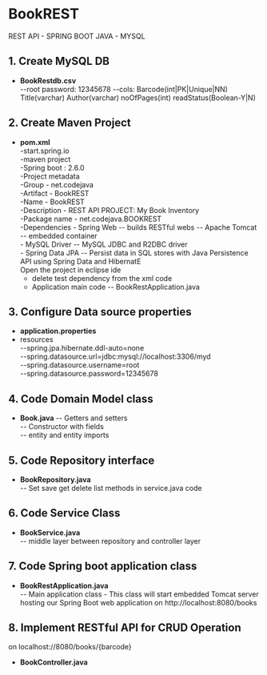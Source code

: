# BookREST
REST API - SPRING BOOT JAVA - MYSQL
## 1. Create MySQL DB
- **BookRestdb.csv**  
--root password: 12345678
--cols: Barcode(int|PK|Unique|NN) 
		Title(varchar)
		Author(varchar)
		noOfPages(int)
		readStatus(Boolean-Y|N)
## 2. Create Maven Project
- **pom.xml**  
-start.spring.io  
-maven project  
-Spring boot : 2.6.0  
-Project metadata  
	-Group - net.codejava  
	-Artifact - BookREST  
	-Name - BookREST  
	-Description - REST API PROJECT: My Book Inventory  
	-Package name - net.codejava.BOOKREST  
	-Dependencies - Spring Web -- builds RESTful webs -- Apache Tomcat -- embedded container  
				  - MySQL Driver -- MySQL JDBC and R2DBC driver  
				  - Spring Data JPA -- Persist data in SQL stores with Java Persistence API using Spring Data and HibernatE  
Open the project in eclipse ide
	- delete test dependency from the xml code
	- Application main code -- BookRestApplication.java
## 3. Configure Data source properties
- **application.properties**  
- resources   
--spring.jpa.hibernate.ddl-auto=none  
--spring.datasource.url=jdbc:mysql://localhost:3306/myd  
--spring.datasource.username=root  
--spring.datasource.password=12345678
## 4. Code Domain Model class
- **Book.java**
-- Getters and setters  
-- Constructor with fields  
-- entity and entity imports  
## 5. Code Repository interface
- **BookRepository.java**  
-- Set save get delete list methods in service.java code
## 6. Code Service Class  
- **BookService.java**  
-- middle layer between repository and controller layer
## 7. Code Spring boot application class
- **BookRestApplication.java**  
-- Main application class - This class will start embedded Tomcat server hosting our Spring Boot web application on http://localhost:8080/books  
## 8. Implement RESTful API for CRUD Operation 
on localhost://8080/books/{barcode}
- **BookController.java**  
